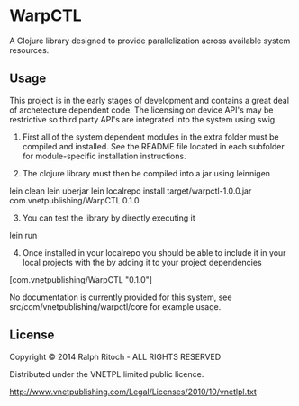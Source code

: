 # WarpCTL

A Clojure library designed to provide parallelization across
available system resources.

## Usage

This project is in the early stages of development and contains
a great deal of archetecture dependent code. The licensing on
device API's may be restrictive so third party API's are integrated
into the system using swig.

1. First all of the system dependent modules in the extra folder 
must be compiled and installed. See the README file located in
each subfolder for module-specific installation instructions. 

2. The clojure library must then be compiled into a jar using leinnigen

lein clean
lein uberjar
lein localrepo install target/warpctl-1.0.0.jar com.vnetpublishing/WarpCTL 0.1.0

3. You can test the library by directly executing it

lein run

4. Once installed in your localrepo you should be able to include
it in your local projects with the by adding it to your project dependencies

[com.vnetpublishing/WarpCTL "0.1.0"]

No documentation is currently provided for this system, 
see src/com/vnetpublishing/warpctl/core for example usage.

## License

Copyright © 2014 Ralph Ritoch - ALL RIGHTS RESERVED

Distributed under the VNETPL limited public licence.

http://www.vnetpublishing.com/Legal/Licenses/2010/10/vnetlpl.txt

